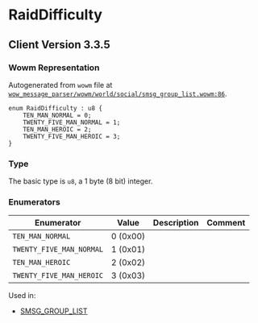 # RaidDifficulty

## Client Version 3.3.5

### Wowm Representation

Autogenerated from `wowm` file at [`wow_message_parser/wowm/world/social/smsg_group_list.wowm:86`](https://github.com/gtker/wow_messages/tree/main/wow_message_parser/wowm/world/social/smsg_group_list.wowm#L86).

```rust,ignore
enum RaidDifficulty : u8 {
    TEN_MAN_NORMAL = 0;
    TWENTY_FIVE_MAN_NORMAL = 1;
    TEN_MAN_HEROIC = 2;
    TWENTY_FIVE_MAN_HEROIC = 3;
}
```
### Type
The basic type is `u8`, a 1 byte (8 bit) integer.
### Enumerators
| Enumerator | Value  | Description | Comment |
| --------- | -------- | ----------- | ------- |
| `TEN_MAN_NORMAL` | 0 (0x00) |  |  |
| `TWENTY_FIVE_MAN_NORMAL` | 1 (0x01) |  |  |
| `TEN_MAN_HEROIC` | 2 (0x02) |  |  |
| `TWENTY_FIVE_MAN_HEROIC` | 3 (0x03) |  |  |

Used in:
* [SMSG_GROUP_LIST](smsg_group_list.md)

